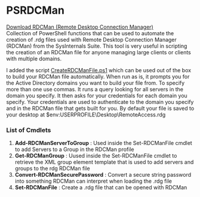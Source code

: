 # PSRDCMan

[Download RDCMan (Remote Desktop Connection Manager)](https://docs.microsoft.com/en-us/sysinternals/downloads/rdcman)
<br>
Collection of PowerShell functions that can be used to automate the creation of .rdg files used with Remote Desktop Connection Manager (RDCMan) from the SysInternals Suite. This tool is very useful in scripting the creation of an RDCMan file for anyone managing large clients or clients with multiple domains.

I added the script [CreateRDCManFile.ps1](https://github.com/tobor88/PSRDCMan/blob/main/PSRDCMan.psm1) which can be used out of the box to build your RDCMan file automatically. When run as is, it prompts you for the Active Directory domains you want to build your file from. To specify more than one use commas. It runs a query looking for all servers in the domain you specify. It then asks for your credentials for each domain you specify. Your credentials are used to authenticate to the domain you specify and in the RDCMan file that gets built for you. By default your file is saved to your desktop at $env:USERPROFILE\Desktop\RemoteAccess.rdg

### List of Cmdlets

1. **Add-RDCManServerToGroup** : Used inside the Set-RDCManFile cmdlet to add Servers to a Group in the RDCMan profile
2. **Get-RDCManGroup** : Uused inside the Set-RDCManFile cmdlet to retrieve the XML group element template that is used to add servers and groups to the rdg RDCMan file
3. **Convert-RDCManSecurePassword** : Convert a secure string password into something RDCMan can interpret when loading the .rdg file
4. **Set-RDCManFile** : Create a .rdg file that can be opened with RDCMan
